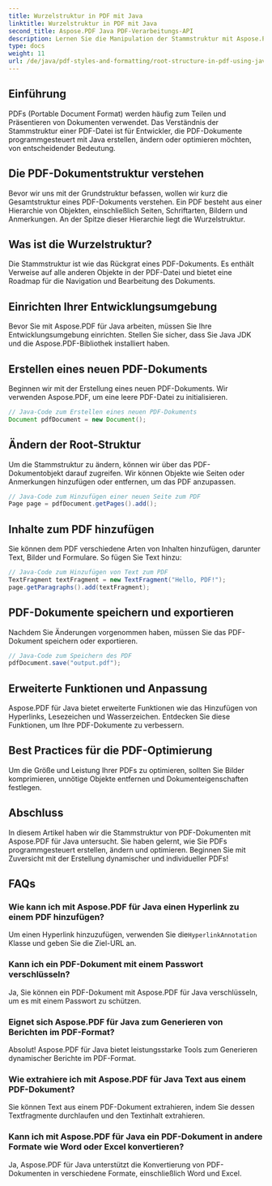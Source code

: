 ```yaml
---
title: Wurzelstruktur in PDF mit Java
linktitle: Wurzelstruktur in PDF mit Java
second_title: Aspose.PDF Java PDF-Verarbeitungs-API
description: Lernen Sie die Manipulation der Stammstruktur mit Aspose.PDF. Erstellen, ändern und verbessern Sie PDFs.
type: docs
weight: 11
url: /de/java/pdf-styles-and-formatting/root-structure-in-pdf-using-java/
---
```


## Einführung

PDFs (Portable Document Format) werden häufig zum Teilen und Präsentieren von Dokumenten verwendet. Das Verständnis der Stammstruktur einer PDF-Datei ist für Entwickler, die PDF-Dokumente programmgesteuert mit Java erstellen, ändern oder optimieren möchten, von entscheidender Bedeutung.

## Die PDF-Dokumentstruktur verstehen

Bevor wir uns mit der Grundstruktur befassen, wollen wir kurz die Gesamtstruktur eines PDF-Dokuments verstehen. Ein PDF besteht aus einer Hierarchie von Objekten, einschließlich Seiten, Schriftarten, Bildern und Anmerkungen. An der Spitze dieser Hierarchie liegt die Wurzelstruktur.

## Was ist die Wurzelstruktur?

Die Stammstruktur ist wie das Rückgrat eines PDF-Dokuments. Es enthält Verweise auf alle anderen Objekte in der PDF-Datei und bietet eine Roadmap für die Navigation und Bearbeitung des Dokuments. 

## Einrichten Ihrer Entwicklungsumgebung

Bevor Sie mit Aspose.PDF für Java arbeiten, müssen Sie Ihre Entwicklungsumgebung einrichten. Stellen Sie sicher, dass Sie Java JDK und die Aspose.PDF-Bibliothek installiert haben.

## Erstellen eines neuen PDF-Dokuments

Beginnen wir mit der Erstellung eines neuen PDF-Dokuments. Wir verwenden Aspose.PDF, um eine leere PDF-Datei zu initialisieren.

```java
// Java-Code zum Erstellen eines neuen PDF-Dokuments
Document pdfDocument = new Document();
```

## Ändern der Root-Struktur

Um die Stammstruktur zu ändern, können wir über das PDF-Dokumentobjekt darauf zugreifen. Wir können Objekte wie Seiten oder Anmerkungen hinzufügen oder entfernen, um das PDF anzupassen.

```java
// Java-Code zum Hinzufügen einer neuen Seite zum PDF
Page page = pdfDocument.getPages().add();
```

## Inhalte zum PDF hinzufügen

Sie können dem PDF verschiedene Arten von Inhalten hinzufügen, darunter Text, Bilder und Formulare. So fügen Sie Text hinzu:

```java
// Java-Code zum Hinzufügen von Text zum PDF
TextFragment textFragment = new TextFragment("Hello, PDF!");
page.getParagraphs().add(textFragment);
```

## PDF-Dokumente speichern und exportieren

Nachdem Sie Änderungen vorgenommen haben, müssen Sie das PDF-Dokument speichern oder exportieren.

```java
// Java-Code zum Speichern des PDF
pdfDocument.save("output.pdf");
```

## Erweiterte Funktionen und Anpassung

Aspose.PDF für Java bietet erweiterte Funktionen wie das Hinzufügen von Hyperlinks, Lesezeichen und Wasserzeichen. Entdecken Sie diese Funktionen, um Ihre PDF-Dokumente zu verbessern.

## Best Practices für die PDF-Optimierung

Um die Größe und Leistung Ihrer PDFs zu optimieren, sollten Sie Bilder komprimieren, unnötige Objekte entfernen und Dokumenteigenschaften festlegen.

## Abschluss

In diesem Artikel haben wir die Stammstruktur von PDF-Dokumenten mit Aspose.PDF für Java untersucht. Sie haben gelernt, wie Sie PDFs programmgesteuert erstellen, ändern und optimieren. Beginnen Sie mit Zuversicht mit der Erstellung dynamischer und individueller PDFs!

## FAQs

### Wie kann ich mit Aspose.PDF für Java einen Hyperlink zu einem PDF hinzufügen?

Um einen Hyperlink hinzuzufügen, verwenden Sie die`HyperlinkAnnotation` Klasse und geben Sie die Ziel-URL an.

### Kann ich ein PDF-Dokument mit einem Passwort verschlüsseln?

Ja, Sie können ein PDF-Dokument mit Aspose.PDF für Java verschlüsseln, um es mit einem Passwort zu schützen.

### Eignet sich Aspose.PDF für Java zum Generieren von Berichten im PDF-Format?

Absolut! Aspose.PDF für Java bietet leistungsstarke Tools zum Generieren dynamischer Berichte im PDF-Format.

### Wie extrahiere ich mit Aspose.PDF für Java Text aus einem PDF-Dokument?

Sie können Text aus einem PDF-Dokument extrahieren, indem Sie dessen Textfragmente durchlaufen und den Textinhalt extrahieren.

### Kann ich mit Aspose.PDF für Java ein PDF-Dokument in andere Formate wie Word oder Excel konvertieren?

Ja, Aspose.PDF für Java unterstützt die Konvertierung von PDF-Dokumenten in verschiedene Formate, einschließlich Word und Excel.